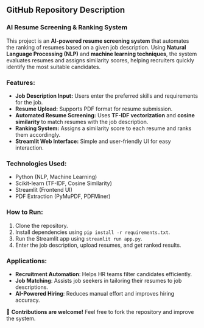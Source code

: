 ## GitHub Repository Description  

### **AI Resume Screening & Ranking System**  

This project is an **AI-powered resume screening system** that automates the ranking of resumes based on a given job description. Using **Natural Language Processing (NLP)** and **machine learning techniques**, the system evaluates resumes and assigns similarity scores, helping recruiters quickly identify the most suitable candidates.  

### **Features:**  
- **Job Description Input:** Users enter the preferred skills and requirements for the job.  
- **Resume Upload:** Supports PDF format for resume submission.  
- **Automated Resume Screening:** Uses **TF-IDF vectorization** and **cosine similarity** to match resumes with the job description.  
- **Ranking System:** Assigns a similarity score to each resume and ranks them accordingly.  
- **Streamlit Web Interface:** Simple and user-friendly UI for easy interaction.  

### **Technologies Used:**  
- Python (NLP, Machine Learning)  
- Scikit-learn (TF-IDF, Cosine Similarity)  
- Streamlit (Frontend UI)  
- PDF Extraction (PyMuPDF, PDFMiner)  

### **How to Run:**  
1. Clone the repository.  
2. Install dependencies using `pip install -r requirements.txt`.  
3. Run the Streamlit app using `streamlit run app.py`.  
4. Enter the job description, upload resumes, and get ranked results.  

### **Applications:**  
- **Recruitment Automation**: Helps HR teams filter candidates efficiently.  
- **Job Matching**: Assists job seekers in tailoring their resumes to job descriptions.  
- **AI-Powered Hiring**: Reduces manual effort and improves hiring accuracy.  

🚀 **Contributions are welcome!** Feel free to fork the repository and improve the system.
